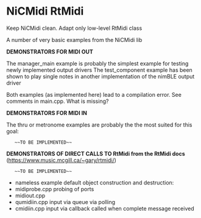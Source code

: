 # NiCMidi RtMidi
 Keep NiCMidi clean. Adapt only low-level RtMidi class
 
 


 A number of very basic examples from the NiCMidi lib

 **DEMONSTRATORS FOR MIDI OUT**

 The manager_main example is probably the simplest example for testing newly implemented output drivers
 The test_component example has been shown to play single notes in another implementation of the nimBLE output driver

 Both examples (as implemented here) lead to a compilation error. See comments in main.cpp.  What is missing?

 **DEMONSTRATORS FOR MIDI IN**

 The thru or metronome examples are probably the the most suited for this goal: 

       ~~TO BE IMPLEMENTED~~ 


 **DEMONSTRATORS OF DIRECT CALLS TO RtMidi from the RtMidi docs** (https://www.music.mcgill.ca/~gary/rtmidi/)

       ~~TO BE IMPLEMENTED~~   
       
 - nameless example default object construction and destruction:  
 - midiprobe.cpp    probing of ports    
 - midiout.cpp        
 - qumidiin.cpp     input via queue via polling  
 - cmidiin.cpp      input via callback called when complete message received   



